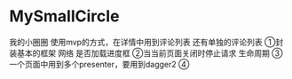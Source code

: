 # MySmallCircle
我的小圈圈
使用mvp的方式，在详情中用到评论列表  还有单独的评论列表
①封装基本的框架 网络 是否加载进度框
②当当前页面关闭时停止请求  生命周期
③一个页面中用到多个presenter，要用到dagger2
④